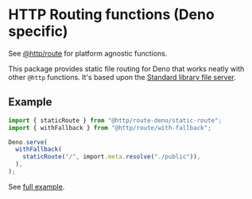 # HTTP Routing functions (Deno specific)

See [@http/route](https://jsr.io/@http/route) for platform agnostic functions.

This package provides static file routing for Deno that works neatly with other
`@http` functions. It's based upon the
[Standard library file server](https://jsr.io/@std/http/doc/file-server/~).

## Example

```ts
import { staticRoute } from "@http/route-deno/static-route";
import { withFallback } from "@http/route/with-fallback";

Deno.serve(
  withFallback(
    staticRoute("/", import.meta.resolve("./public")),
  ),
);
```

See [full example](https://jsr.io/@http/examples/doc/static-route/~).
